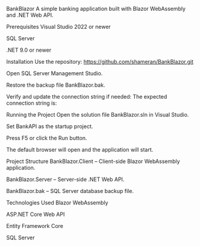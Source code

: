 BankBlazor
A simple banking application built with Blazor WebAssembly and .NET Web API.

Prerequisites
Visual Studio 2022 or newer


SQL Server


.NET 9.0 or newer



Installation
Use the repository: https://github.com/shameran/BankBlazor.git


Open SQL Server Management Studio.


Restore the backup file BankBlazor.bak.


Verify and update the connection string if needed:
 The expected connection string is:


















Running the Project
Open the solution file BankBlazor.sln in Visual Studio.


Set BankAPI as the startup project.


Press F5 or click the Run button.


The default browser will open and the application will start.



Project Structure
BankBlazor.Client – Client-side Blazor WebAssembly application.


BankBlazor.Server – Server-side .NET Web API.


BankBlazor.bak – SQL Server database backup file.



Technologies Used
Blazor WebAssembly


ASP.NET Core Web API


Entity Framework Core


SQL Server
